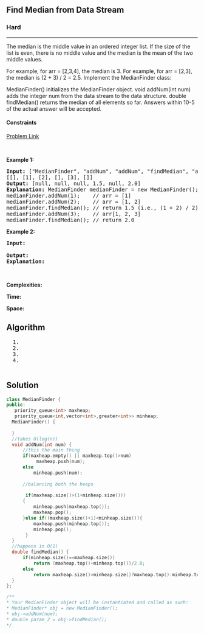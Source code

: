 <h2>Find Median from Data Stream</h2>
<h3>Hard</h3><hr>
<div><p>
 The median is the middle value in an ordered integer list. If the size of the list is even, there is no middle value and the median is the mean of the two middle values.

For example, for arr = [2,3,4], the median is 3.
For example, for arr = [2,3], the median is (2 + 3) / 2 = 2.5.
Implement the MedianFinder class:

MedianFinder() initializes the MedianFinder object.
void addNum(int num) adds the integer num from the data stream to the data structure.
double findMedian() returns the median of all elements so far. Answers within 10-5 of the actual answer will be accepted. 

  <h4> Constraints </h4>
  
 
</p>


[Problem Link](https://leetcode.com/problems/find-median-from-data-stream/)

<p>&nbsp;</p>
<p><strong>Example 1:</strong></p>

      
 
<pre><strong>Input:</strong> ["MedianFinder", "addNum", "addNum", "findMedian", "addNum", "findMedian"]
[[], [1], [2], [], [3], []]
<strong>Output:</strong> [null, null, null, 1.5, null, 2.0]
<strong>Explanation:</strong> MedianFinder medianFinder = new MedianFinder();
medianFinder.addNum(1);    // arr = [1]
medianFinder.addNum(2);    // arr = [1, 2]
medianFinder.findMedian(); // return 1.5 (i.e., (1 + 2) / 2)
medianFinder.addNum(3);    // arr[1, 2, 3]
medianFinder.findMedian(); // return 2.0
</pre>

<p><strong>Example 2:</strong></p>

<pre><strong>Input:</strong> 
     
<strong>Output:</strong> 
<strong>Explanation:</strong> 
</pre>

<p>&nbsp;</p>
<p><strong>Complexities:</strong></p>
<strong>Time:</strong> 
  
<strong>Space:</strong> 
  <h2> Algorithm </h2>
 <pre>
  1. 
  2.
  3. 
  4. 
  </pre>
  <h2> Solution </h2>
  
  ``` c++ 
class MedianFinder {
public:
     priority_queue<int> maxheap;
     priority_queue<int,vector<int>,greater<int>> minheap;
    MedianFinder() {
       
    }
    //takes O(log(n))
    void addNum(int num) {
        //this the main thing
        if(maxheap.empty() || maxheap.top()>num)
             maxheap.push(num);
        else
            minheap.push(num);
        
        //balancing both the heaps
        
         if(maxheap.size()>(1+minheap.size()))
        {
            minheap.push(maxheap.top());
            maxheap.pop();  
        }else if((maxheap.size()+1)<minheap.size()){
            maxheap.push(minheap.top());
            minheap.pop();
         } 
    }
    //happens in O(1)
    double findMedian() {
        if(minheap.size()==maxheap.size())
            return (maxheap.top()+minheap.top())/2.0;
        else
            return maxheap.size()>minheap.size()?maxheap.top():minheap.top();
    }
};

/**
 * Your MedianFinder object will be instantiated and called as such:
 * MedianFinder* obj = new MedianFinder();
 * obj->addNum(num);
 * double param_2 = obj->findMedian();
 */
  ```
</div>
